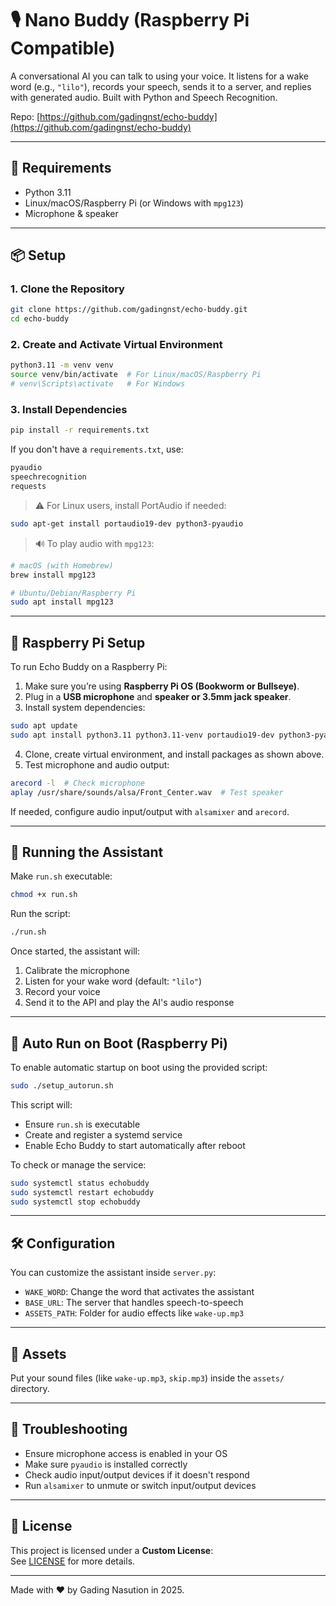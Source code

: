 # 🎙️ Nano Buddy (Raspberry Pi Compatible)

A conversational AI you can talk to using your voice. It listens for a wake word (e.g., `"lilo"`), records your speech, sends it to a server, and replies with generated audio. Built with Python and Speech Recognition.

Repo: [https://github.com/gadingnst/echo-buddy](https://github.com/gadingnst/echo-buddy)

---

## 🧰 Requirements

- Python 3.11
- Linux/macOS/Raspberry Pi (or Windows with `mpg123`)
- Microphone & speaker

---

## 📦 Setup

### 1. Clone the Repository

```bash
git clone https://github.com/gadingnst/echo-buddy.git
cd echo-buddy
```

### 2. Create and Activate Virtual Environment

```bash
python3.11 -m venv venv
source venv/bin/activate  # For Linux/macOS/Raspberry Pi
# venv\Scripts\activate   # For Windows
```

### 3. Install Dependencies

```bash
pip install -r requirements.txt
```

If you don't have a `requirements.txt`, use:

```txt
pyaudio
speechrecognition
requests
```

> ⚠️ For Linux users, install PortAudio if needed:
```bash
sudo apt-get install portaudio19-dev python3-pyaudio
```

> 🔊 To play audio with `mpg123`:
```bash
# macOS (with Homebrew)
brew install mpg123

# Ubuntu/Debian/Raspberry Pi
sudo apt install mpg123
```

---

## 🍓 Raspberry Pi Setup

To run Echo Buddy on a Raspberry Pi:

1. Make sure you’re using **Raspberry Pi OS (Bookworm or Bullseye)**.
2. Plug in a **USB microphone** and **speaker or 3.5mm jack speaker**.
3. Install system dependencies:

```bash
sudo apt update
sudo apt install python3.11 python3.11-venv portaudio19-dev python3-pyaudio mpg123
```

4. Clone, create virtual environment, and install packages as shown above.
5. Test microphone and audio output:

```bash
arecord -l  # Check microphone
aplay /usr/share/sounds/alsa/Front_Center.wav  # Test speaker
```

If needed, configure audio input/output with `alsamixer` and `arecord`.

---

## 🚀 Running the Assistant
Make `run.sh` executable:
```bash
chmod +x run.sh
```

Run the script:
```bash
./run.sh
```

Once started, the assistant will:
1. Calibrate the microphone
2. Listen for your wake word (default: `"lilo"`)
3. Record your voice
4. Send it to the API and play the AI's audio response

---

## 🔁 Auto Run on Boot (Raspberry Pi)

To enable automatic startup on boot using the provided script:

```bash
sudo ./setup_autorun.sh
```

This script will:
- Ensure `run.sh` is executable
- Create and register a systemd service
- Enable Echo Buddy to start automatically after reboot

To check or manage the service:

```bash
sudo systemctl status echobuddy
sudo systemctl restart echobuddy
sudo systemctl stop echobuddy
```

---

## 🛠️ Configuration

You can customize the assistant inside `server.py`:
- `WAKE_WORD`: Change the word that activates the assistant
- `BASE_URL`: The server that handles speech-to-speech
- `ASSETS_PATH`: Folder for audio effects like `wake-up.mp3`

---

## 📁 Assets

Put your sound files (like `wake-up.mp3`, `skip.mp3`) inside the `assets/` directory.

---

## 🧪 Troubleshooting

- Ensure microphone access is enabled in your OS
- Make sure `pyaudio` is installed correctly
- Check audio input/output devices if it doesn't respond
- Run `alsamixer` to unmute or switch input/output devices

---

## 📜 License

This project is licensed under a **Custom License**:  
See [LICENSE](LICENSE) for more details.

---

Made with ❤️ by Gading Nasution in 2025.
